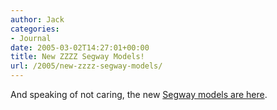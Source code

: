 ```yaml
---
author: Jack
categories:
- Journal
date: 2005-03-02T14:27:01+00:00
title: New ZZZZ Segway Models!
url: /2005/new-zzzz-segway-models/
---
```


And speaking of not caring, the new [Segway models are here][1].

 [1]: http://news.com.com/Photos+Segway+revs+new+models/2009-1041_3-5594376.html?tag=st.prev